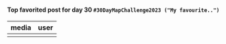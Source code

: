 #### Top favorited post for day 30 `#30DayMapChallenge2023 ("My favourite..")`
| media | user | 
|-------|------|
|  |  |